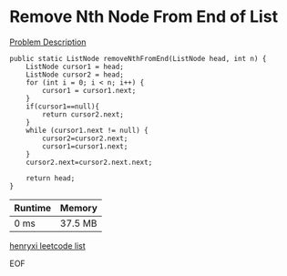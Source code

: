 # Remove Nth Node From End of List
[Problem Description](https://leetcode.com/problems/remove-nth-node-from-end-of-list/)

```
public static ListNode removeNthFromEnd(ListNode head, int n) {
    ListNode cursor1 = head;
    ListNode cursor2 = head;
    for (int i = 0; i < n; i++) {
        cursor1 = cursor1.next;
    }
    if(cursor1==null){
        return cursor2.next;
    }
    while (cursor1.next != null) {
        cursor2=cursor2.next;
        cursor1=cursor1.next;
    }
    cursor2.next=cursor2.next.next;

    return head;
}
```

| Runtime       | Memory     | 
| :------------- | :---------- |
| 0 ms | 37.5 MB	   |


[henryxi leetcode list](http://www.henryxi.com/leetcode)

EOF